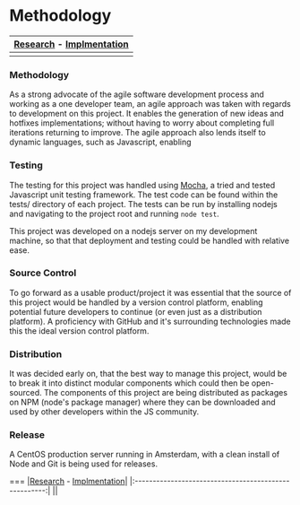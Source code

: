 # Methodology

|[Research](research.md) - [Implmentation](implementation.md)|
|:-----------------------------------------------------:|
||


### Methodology  
As a strong advocate of the agile software development process and working as a one developer team, an agile approach was taken with regards to development on this project. It enables the generation of new ideas and hotfixes implementations; without having to worry about completing full iterations returning to improve. The agile approach also lends itself to dynamic languages, such as Javascript, enabling

### Testing  
The testing for this project was handled using [Mocha](http://visionmedia.github.io/mocha/), a tried and tested Javascript unit testing framework. The test code can be found within the tests/ directory of each project. The tests can be run by installing nodejs and navigating to the project root and running `node test`.

This project was developed on a nodejs server on my development machine, so that that deployment and testing could be handled with relative ease.

### Source Control
To go forward as a usable product/project it was essential that the source of this project would be handled by a version control platform, enabling potential future developers to continue (or even just as a distribution platform). A proficiency with GitHub and it's surrounding technologies made this the ideal version control platform.

### Distribution
It was decided early on, that the best way to manage this project, would be to break it into distinct modular components which could then be open-sourced. The components of this project are being distributed as packages on NPM (node's package manager) where they can be downloaded and used by other developers within the JS community. 

### Release
A CentOS production server running in Amsterdam, with a clean install of Node and Git is being used for releases.



===
|[Research](research.md) - [Implmentation](implementation.md)|
|:-----------------------------------------------------:|
||

